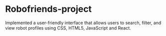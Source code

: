 # Robofriends-project
Implemented a user-friendly interface that allows users to search, filter, and view robot profiles using CSS, HTML5, JavaScript and React.
